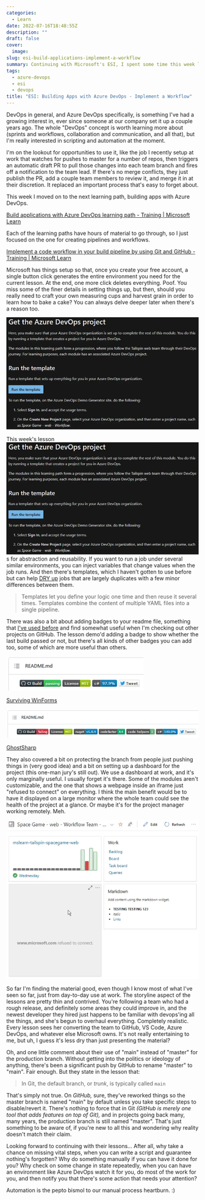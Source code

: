 ```yaml
---
categories:
  - Learn
date: 2022-07-16T18:48:55Z
description: ""
draft: false
cover:
  image:
slug: esi-build-applications-implement-a-workflow
summary: Continuing with Microsoft's ESI, I spent some time this week learning about workflows, reusable elements, and protecting and monitoring the code.
tags:
  - azure-devops
  - esi
  - devops
title: "ESI: Building Apps with Azure DevOps - Implement a Workflow"
---
```

DevOps in general, and Azure DevOps specifically, is something I've had a growing interest in, ever since someone at our company set it up a couple years ago. The whole "DevOps" concept is worth learning more about (sprints and workflows, collaboration and communication, and all that), but I'm really interested in scripting and automation at the moment.

I'm on the lookout for opportunities to use it, like the job I recently setup at work that watches for pushes to master for a number of repos, then triggers an automatic draft PR to pull those changes into each team branch and fires off a notification to the team lead. If there's no merge conflicts, they just publish the PR, add a couple team members to review it, and merge it in at their discretion. It replaced an important process that's easy to forget about.

This week I moved on to the next learning path, building apps with Azure DevOps.

[Build applications with Azure DevOps learning path - Training | Microsoft Learn](https://learn.microsoft.com/en-us/training/paths/build-applications-with-azure-devops/)  

Each of the learning paths have hours of material to go through, so I just focused on the one for creating pipelines and workflows.

[Implement a code workflow in your build pipeline by using Git and GitHub - Training | Microsoft Learn](https://learn.microsoft.com/en-us/training/modules/implement-code-workflow/)

Microsoft has things setup so that, once you create your free account, a single button click generates the entire environment you need for the current lesson. At the end, one more click deletes everything. Poof. You miss some of the finer details in setting things up, but then, should you really need to craft your own measuring cups and harvest grain in order to learn how to bake a cake? You can always delve deeper later when there's a reason too.

![](image-1.webp)

This week's lesson ![](image-1.webp)s for abstraction and reusability. If you want to run a job under several similar environments, you can inject variables that change values when the job runs. And then there's templates, which I haven't gotten to use before but can help [DRY up](https://blog.devgenius.io/a-better-definition-of-the-dry-programming-principle-13a3d0af4d40) jobs that are largely duplicates with a few minor differences between them.

> Templates let you define your logic one time and then reuse it several times. Templates combine the content of multiple YAML files into a single pipeline.

There was also a bit about adding badges to your readme file, something that [I've used before](https://github.com/grantwinney/Surviving-WinForms) and find somewhat useful when I'm checking out other projects on GitHub. The lesson demo'd adding a badge to show whether the last build passed or not, but there's all kinds of other badges you can add too, some of which are more useful than others.

![](image-12.webp)

[Surviving WinForms](https://github.com/grantwinney/Surviving-WinForms)

![](image-13.webp)

[GhostSharp](https://github.com/grantwinney/GhostSharp)

They also covered a bit on protecting the branch from people just pushing things in (very good idea) and a bit on setting up a dashboard for the project (this one-man jury's still out). We use a dashboard at work, and it's only marginally useful. I usually forget it's there. Some of the modules aren't customizable, and the one that shows a webpage inside an iframe just "refused to connect" on everything. I think the main benefit would be to have it displayed on a large monitor where the whole team could see the health of the project at a glance. Or maybe it's for the project manager working remotely. Meh.

![](image-14.webp)

So far I'm finding the material good, even though I know most of what I've seen so far, just from day-to-day use at work. The storyline aspect of the lessons are pretty thin and contrived. You're following a team who had a rough release, and definitely some areas they could improve in, and the newest developer they hired just happens to be familiar with devops'ing all the things, and she's begun to overhaul everything. Completely realistic. Every lesson sees her converting the team to GitHub, VS Code, Azure DevOps, and whatever else Microsoft owns. It's not really entertaining to me, but uh, I guess it's less dry than just presenting the material?

Oh, and one little comment about their use of "main" instead of "master" for the production branch. Without getting into the politics or ideology of anything, there's been a significant push by GitHub to rename "master" to "main". Fair enough. But they state in the lesson that:

> In Git, the default branch, or _trunk_, is typically called `main`

That's simply not true. On _GitHub,_ sure, they've reworked things so the master branch is named "main" by default unless you take specific steps to disable/revert it. There's nothing to force that in Git _(GitHub is merely one tool that adds features on top of Git),_ and in projects going back many, many years, the production branch is still named "master". That's just something to be aware of, if you're new to all this and wondering why reality doesn't match their claim.

Looking forward to continuing with their lessons... After all, why take a chance on missing vital steps, when you can write a script and guarantee nothing's forgotten? Why do something manually if you can have it done for you? Why check on some change in state repeatedly, when you can have an environment like Azure DevOps watch it for you, do most of the work for you, and then notify you that there's some action that needs your attention?

Automation is the pepto bismol to our manual process heartburn. :)

